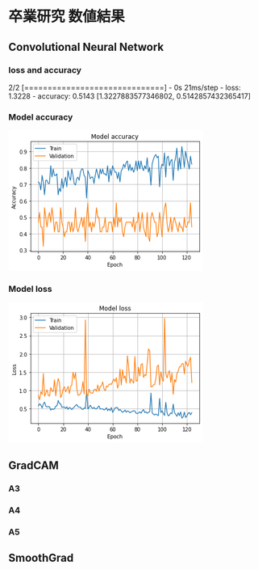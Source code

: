 # 卒業研究 数値結果
## Convolutional Neural Network
### loss and accuracy
2/2 [==============================] - 0s 21ms/step - loss: 1.3228 - accuracy: 0.5143
[1.3227883577346802, 0.5142857432365417]
### Model accuracy
![model_accuracy](/img/model_accuracy.png)
### Model loss
![model_loss](/img/model_loss.png)

## GradCAM
### A3

### A4

### A5


## SmoothGrad
